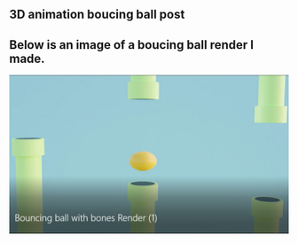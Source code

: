 3D animation boucing ball post
---
Below is an image of a boucing ball render I made.
---
![](Screenshot-bouncing-ball-with-bones.png)
